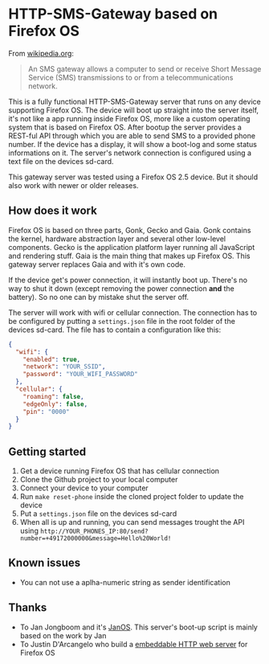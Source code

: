 # HTTP-SMS-Gateway based on Firefox OS

From [wikipedia.org](https://en.wikipedia.org/wiki/SMS_gateway):
> An SMS gateway allows a computer to send or receive Short Message Service (SMS) transmissions to or from a telecommunications network.

This is a fully functional HTTP-SMS-Gateway server that runs on any device supporting Firefox OS.
The device will boot up straight into the server itself, it's not like a app running inside Firefox OS, 
more like a custom operating system that is based on Firefox OS.
After bootup the server provides a REST-ful API through which you are able to send SMS to a provided 
phone number. If the device has a display, it will show a boot-log and some status informations on it.
The server's network connection is configured using a text file on the devices sd-card.

This gateway server was tested using a Firefox OS 2.5 device. But it should also work with newer or older releases.

## How does it work

Firefox OS is based on three parts, Gonk, Gecko and Gaia. Gonk contains the kernel, hardware abstraction layer and 
several other low-level components. Gecko is the application platform layer running all JavaScript and rendering 
stuff. Gaia is the main thing that makes up Firefox OS. This gateway server replaces Gaia and with it's own code.

If the device get's power connection, it will instantly boot up. There's no way to shut it down (except removing 
the power connection **and** the battery). So no one can by mistake shut the server off.

The server will work with wifi or cellular connection. The connection has to be configured by putting a `settings.json` file 
in the root folder of the devices sd-card. The file has to contain a configuration like this:

```json
{
  "wifi": {
    "enabled": true,
    "network": "YOUR_SSID",
    "password": "YOUR_WIFI_PASSWORD"
  },
  "cellular": {
    "roaming": false,
    "edgeOnly": false,
    "pin": "0000"
  }
}
```

## Getting started

1. Get a device running Firefox OS that has cellular connection
3. Clone the Github project to your local computer
4. Connect your device to your computer
4. Run `make reset-phone` inside the cloned project folder to update the device
5. Put a `settings.json` file on the devices sd-card
6. When all is up and running, you can send messages trought the API using `http://YOUR_PHONES_IP:80/send?number=+49172000000&message=Hello%20World!`

## Known issues

* You can not use a aplha-numeric string as sender identification

## Thanks

* To Jan Jongboom and it's [JanOS](http://janos.io/). This server's boot-up script is mainly based on the work by Jan
* To Justin D'Arcangelo who build a [embeddable HTTP web server](https://hacks.mozilla.org/2015/02/embedding-an-http-web-server-in-firefox-os/) for Firefox OS
